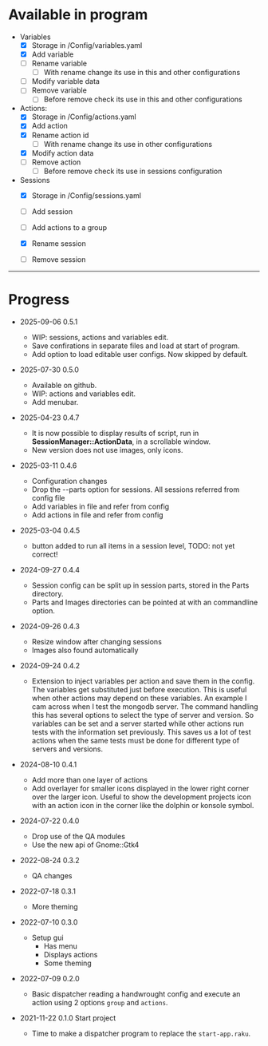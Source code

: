 
# Available in program

* Variables
  * [x] Storage in <root>/Config/variables.yaml
  * [x] Add variable
  * [ ] Rename variable
    * [ ] With rename change its use in this and other configurations
  * [ ] Modify variable data
  * [ ] Remove variable
    * [ ] Before remove check its use in this and other configurations

* Actions:
  * [x] Storage in <root>/Config/actions.yaml
  * [x] Add action
  * [x] Rename action id
    * [ ] With rename change its use in other configurations
  * [x] Modify action data
  * [ ] Remove action
    * [ ] Before remove check its use in sessions configuration

* Sessions
  * [x] Storage in <root>/Config/sessions.yaml
  * [ ] Add session
  * [ ] Add actions to a group
  * [x] Rename session
  * [ ] Remove session


---
# Progress
* 2025-09-06 0.5.1
  * WIP: sessions, actions and variables edit.
  * Save confirations in separate files and load at start of program.
  * Add option to load editable user configs. Now skipped by default.

* 2025-07-30 0.5.0
  * Available on github.
  * WIP: actions and variables edit.
  * Add menubar.

* 2025-04-23 0.4.7
  * It is now possible to display results of script, run in **SessionManager::ActionData**, in a scrollable window.
  * New version does not use images, only icons.

* 2025-03-11 0.4.6
  * Configuration changes
  * Drop the --parts option for sessions. All sessions referred from config file
  * Add variables in file and refer from config
  * Add actions in file and refer from config

* 2025-03-04 0.4.5
  * button added to run all items in a session level, TODO: not yet correct!

* 2024-09-27 0.4.4
  * Session config can be split up in session parts, stored in the Parts directory.
  * Parts and Images directories can be pointed at with an commandline option.

* 2024-09-26 0.4.3
  * Resize window after changing sessions
  * Images also found automatically

* 2024-09-24 0.4.2
  * Extension to inject variables per action and save them in the config. The variables get substituted just before execution. This is useful when other actions may depend on these variables. An example I cam across when I test the mongodb server. The command handling this has several options to select the type of server and version. So variables can be set and a server started while other actions run tests with the information set previously. This saves us a lot of test actions when the same tests must be done for different type of servers and versions.

* 2024-08-10 0.4.1
  * Add more than one layer of actions
  * Add overlayer for smaller icons displayed in the lower right corner over the larger icon. Useful to show the development projects icon with an action icon in the corner like the dolphin or konsole symbol.

* 2024-07-22 0.4.0
  * Drop use of the QA modules
  * Use the new api of Gnome::Gtk4

* 2022-08-24 0.3.2
  * QA changes

* 2022-07-18 0.3.1
  * More theming

* 2022-07-10 0.3.0
  * Setup gui
    * Has menu
    * Displays actions
    * Some theming

* 2022-07-09 0.2.0
  * Basic dispatcher reading a handwrought config and execute an action using 2 options `group` and `actions`.

* 2021-11-22 0.1.0 Start project
  * Time to make a dispatcher program to replace the `start-app.raku`.

